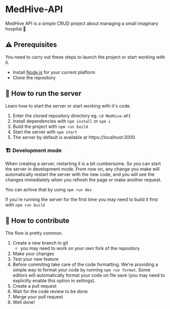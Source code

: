 # MedHive-API

MedHive API is a simple CRUD project about managing a small imaginary hospital 🏥

## ⚠️ Prerequisites

You need to carry out these steps to launch the project or start working with it.

- Install [Node.js](https://nodejs.org/) for your current platform
- Clone the repository

## 🔨 How to run the server

Learn how to start the server or start working with it's code.

1. Enter the cloned repository directory eg. `cd MedHive-API`
2. Install dependencies with `npm install` or `npm i`
3. Build the project with `npm run build`
4. Start the server with `npm start`
5. The server by default is available at https://localhost:3000

### 🏗️ Development mode

When creating a server, restarting it is a bit cumbersome. So you can start the server in development mode. From now on, any change you make will automatically restart the server with the new code, and you will see the changes immediately when you refresh the page or make another request.

You can achive that by using `npm run dev`

If you're running the server for the first time you may need to build it first with `npm run build`

## 👥 How to contribute

The flow is pretty common.

1. Create a new branch in git
    - you may need to work on your own fork of the repository
2. Make your changes
3. Test your new feature
4. Before commiting take care of the code formatting. We're providing a simple way to format your code by running `npm run format`. Some editors will automatically format your code on file save (you may need to explicitly enable this option in settings).
5. Create a pull request
6. Wait for the code review to be done
7. Merge your pull request
8. Well done!
